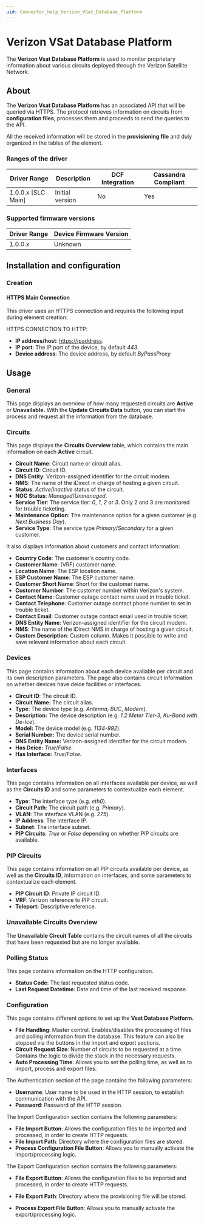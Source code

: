 ```yaml
---
uid: Connector_help_Verizon_VSat_Database_Platform
---
```


# Verizon VSat Database Platform

The **Verizon Vsat Database Platform** is used to monitor proprietary information about various circuits deployed through the Verizon Satellite Network.

## About

The **Verizon Vsat Database Platform** has an associated API that will be queried via HTTPS. The protocol retrieves information on circuits from **configuration files**, processes them and proceeds to send the queries to the API.

All the received information will be stored in the **provisioning file** and duly organized in the tables of the element.

### Ranges of the driver

| **Driver Range**     | **Description** | **DCF Integration** | **Cassandra Compliant** |
|----------------------|-----------------|---------------------|-------------------------|
| 1.0.0.x \[SLC Main\] | Initial version | No                  | Yes                     |

### Supported firmware versions

| **Driver Range** | **Device Firmware Version** |
|------------------|-----------------------------|
| 1.0.0.x          | Unknown                     |

## Installation and configuration

### Creation

#### HTTPS Main Connection

This driver uses an HTTPS connection and requires the following input during element creation:

HTTPS CONNECTION TO HTTP:

- **IP address/host**: [https://ipaddress](https://ipaddress/).
- **IP port**: The IP port of the device, by default *443*.
- **Device address**: The device address, by default *ByPassProxy.*

## Usage

### General

This page displays an overview of how many requested circuits are **Active** or **Unavailable.** With the **Update Circuits Data** button, you can start the process and request all the information from the database.

### Circuits

This page displays the **Circuits Overview** table, which contains the main information on each **Active** circuit.

- **Circuit Name**: Circuit name or circuit alias.
- **Circuit ID**: Circuit ID.
- **DNS Entity**: Verizon-assigned identifier for the circuit modem.
- **NMS**: The name of the iDirect in charge of hosting a given circuit.
- **Status**: *Active*/*Inactive* status of the circuit.
- **NOC Status**: *Managed*/*Unmanaged*.
- **Service Tier**: The service tier: *0*, *1*, *2* or *3*. Only 2 and 3 are monitored for trouble ticketing.
- **Maintenance Option**: The maintenance option for a given customer (e.g. *Next Business Day*).
- **Service Type**: The service type *Primary*/*Secondary* for a given customer.

It also displays information about customers and contact information:

- **Country Code**: The customer's country code.
- **Customer Name**: (VRF) customer name.
- **Location Name**: The ESP location name.
- **ESP Customer Name**: The ESP customer name.
- **Customer Short Name**: Short for the customer name.
- **Customer Number**: The customer number within Verizon's system.
- **Contact Name**: Customer outage contact name used in trouble ticket.
- **Contact Telephone**: Customer outage contact phone number to set in trouble ticket.
- **Contact Email**: Customer outage contact email used in trouble ticket.
- **DNS Entity Name**: Verizon-assigned identifier for the circuit modem.
- **NMS**: The name of the iDirect NMS in charge of hosting a given circuit.
- **Custom Description**: Custom column. Makes it possible to write and save relevant information about each circuit.

### Devices

This page contains information about each device available per circuit and its own description parameters. The page also contains circuit information on whether devices have deice facilities or interfaces.

- **Circuit ID**: The circuit ID.
- **Circuit Name:** The circuit alias.
- **Type**: The device type (e.g. *Antenna*, *BUC*, *Modem*).
- **Description:** The device description (e.g. *1.2 Meter Tier-3*, *Ku-Band with De-Ice*).
- **Model:** The device model (e.g. *1134-992*).
- **Serial Number:** The device serial number.
- **DNS Entity Name:** Verizon-assigned identifier for the circuit modem.
- **Has Deice:** *True*/*False*.
- **Has Interface:** *True*/*False.*

### Interfaces

This page contains information on all interfaces available per device, as well as the **Circuits ID** and some parameters to contextualize each element.

- **Type**: The interface type (e.g. *eth0*).
- **Circuit Path**: The circuit path (e.g. *Primary*).
- **VLAN**: The interface VLAN (e.g. *275*).
- **IP Address**: The interface IP.
- **Subnet**: The interface subnet.
- **PIP Circuits**: *True* or *False* depending on whether PIP circuits are available.

### PIP Circuits

This page contains information on all PIP circuits available per device, as well as the **Circuits ID**, information on interfaces, and some parameters to contextualize each element.

- **PIP Circuit ID**: Private IP circuit ID.
- **VRF**: Verizon reference to PIP circuit.
- **Teleport:** Descriptive reference.

### Unavailable Circuits Overview

The **Unavailable Circuit Table** contains the circuit names of all the circuits that have been requested but are no longer available.

### Polling Status

This page contains information on the HTTP configuration.

- **Status Code**: The last requested status code.
- **Last Request Datetime**: Date and time of the last received response.

### Configuration

This page contains different options to set up the **Vsat Database Platform.**

- **File Handling**: Master control. Enables/disables the processing of files and polling information from the database. This feature can also be stopped via the buttons in the import and export sections.
- **Circuit Request Size**: Number of circuits to be requested at a time. Contains the logic to divide the stack in the necessary requests.
- **Auto Processing Time**: Allows you to set the polling time, as well as to import, process and export files.

The Authentication section of the page contains the following parameters:

- **Username**: User name to be used in the HTTP session, to establish communication with the API.
- **Password**: Password of the HTTP session.

The Import Configuration section contains the following parameters:

- **File Import Button**: Allows the configuration files to be imported and processed, in order to create HTTP requests.
- **File Import Path**: Directory where the configuration files are stored.
- **Process Configuration File Button**: Allows you to manually activate the import/processing logic.

The Export Configuration section contains the following parameters:

- **File Export Button**: Allows the configuration files to be imported and processed, in order to create HTTP requests.

- **File Export Path**: Directory where the provisioning file will be stored.

- **Process Export File Button**: Allows you to manually activate the export/processing logic.
